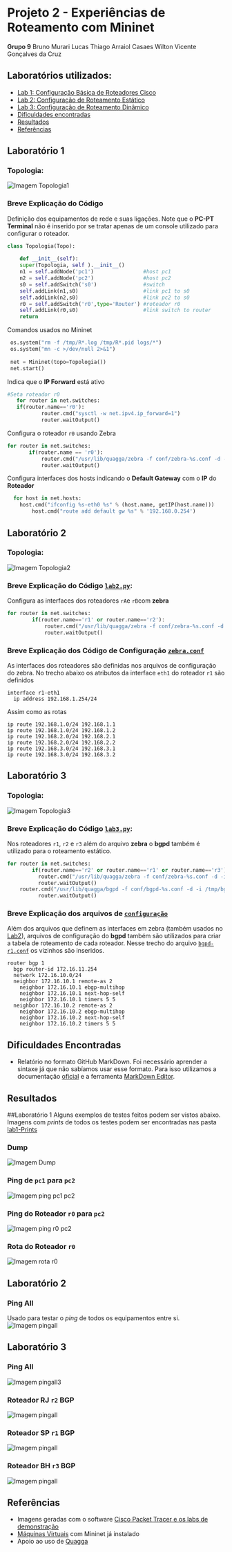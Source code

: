 # Projeto 2 - Experiências de Roteamento com Mininet

**Grupo 9**
Bruno Murari Lucas
Thiago Arraiol Casaes
Wilton Vicente Gonçalves da Cruz    
  
## Laboratórios utilizados:

 * [Lab 1: Configuração Básica de Roteadores Cisco](https://github.com/wiltonvgc/projeto2/blob/master/relatorio.mdown#laboratório-1)
 * [Lab 2: Configuração de Roteamento Estático](https://github.com/wiltonvgc/projeto2/blob/master/relatorio.mdown#laboratório-2)
 * [Lab 3: Configuração de Roteamento Dinâmico](https://github.com/wiltonvgc/projeto2/blob/master/relatorio.mdown#laboratório-3)
 * [Dificuldades encontradas](https://github.com/wiltonvgc/projeto2/blob/master/relatorio.mdown#diiculdades-econtradas)
 * [Resultados](https://github.com/wiltonvgc/projeto2/blob/master/relatorio.mdown#resultados)
 * [Referências](https://github.com/wiltonvgc/projeto2/blob/master/relatorio.mdown#referências)


## Laboratório 1

### Topologia:
![Imagem Topologia1](/lab1/lab1-Prints/Topologia%20Lab1.jpg)


### Breve Explicação do Código
  Definição dos equipamentos de rede e suas ligações. Note que o **PC-PT Terminal** não é inserido por se tratar apenas de um console utilizado para configurar o roteador. 
```python
class Topologia(Topo):
   
    def __init__(self):
    super(Topologia, self ).__init__()
    n1 = self.addNode('pc1')				#host pc1
	n2 = self.addNode('pc2')				#host pc2
	s0 = self.addSwitch('s0')				#switch
	self.addLink(n1,s0)						#link pc1 to s0
	self.addLink(n2,s0)						#link pc2 to s0
	r0 = self.addSwitch('r0',type='Router')	#roteador r0
	self.addLink(r0,s0)						#link switch to router
	return
``` 

Comandos usados no Mininet
```python
 os.system("rm -f /tmp/R*.log /tmp/R*.pid logs/*")
 os.system("mn -c >/dev/null 2>&1")
    
 net = Mininet(topo=Topologia())
 net.start()
```

Indica que o **IP Forward** está ativo 
 ```python
 #Seta roteador r0
    for router in net.switches:
	if(router.name=='r0'):
        	router.cmd("sysctl -w net.ipv4.ip_forward=1")
        	router.waitOutput() 
 ```

Configura o roteador `r0` usando Zebra
 ```python
 for router in net.switches:
        if(router.name == 'r0'):
       		router.cmd("/usr/lib/quagga/zebra -f conf/zebra-%s.conf -d -i /tmp/zebra-%s.pid > logs/%s-zebra-stdout 2>&1" % (router.name, router.name, router.name))
        	router.waitOutput() 
 ```

Configura interfaces dos hosts indicando o **Default Gateway** com o **IP** do **Roteador** 
```python
  for host in net.hosts:
	host.cmd("ifconfig %s-eth0 %s" % (host.name, getIP(host.name)))
    	host.cmd("route add default gw %s" % '192.168.0.254')
```

## Laboratório 2
### Topologia:
![Imagem Topologia2](/lab2/lab2-Prints/Topologia%20Lab2.jpg)

### Breve Explicação do Código [`lab2.py`](/lab2/lab2.py):
Configura as interfaces dos roteadores `rA`e `rB`com **zebra**
```python
for router in net.switches:
        if(router.name=='r1' or router.name=='r2'):
       		router.cmd("/usr/lib/quagga/zebra -f conf/zebra-%s.conf -d -i /tmp/zebra-%s.pid > logs/%s-zebra-stdout 2>&1" % (router.name, router.name, router.name))
        	router.waitOutput()
```
### Breve Explicação dos Código de Configuração [`zebra.conf`](/lab2/conf/)
As interfaces dos roteadores são definidas nos arquivos de configuração do zebra.
No trecho abaixo os atributos da interface `eth1` do roteador `r1` são definidos
```
interface r1-eth1
  ip address 192.168.1.254/24
```
Assim como as rotas
```
ip route 192.168.1.0/24 192.168.1.1
ip route 192.168.1.0/24 192.168.1.2
ip route 192.168.2.0/24 192.168.2.1
ip route 192.168.2.0/24 192.168.2.2
ip route 192.168.3.0/24 192.168.3.1
ip route 192.168.3.0/24 192.168.3.2
```


## Laboratório 3
### Topologia:
![Imagem Topologia3](/lab3/lab3-Prints/Topologia%20lab3.jpg)

### Breve Explicação do Código [`lab3.py`](/lab3/lab3.py):
Nos roteadores `r1`, `r2` e `r3` além do arquivo **zebra** o **bgpd** também é utilizado para o roteamento estático. 
```python
for router in net.switches:
        if(router.name=='r2' or router.name=='r1' or router.name=='r3'):
          router.cmd("/usr/lib/quagga/zebra -f conf/zebra-%s.conf -d -i /tmp/zebra-%s.pid > logs/%s-zebra-stdout 2>&1" % (router.name, router.name, router.name))
          router.waitOutput()
    router.cmd("/usr/lib/quagga/bgpd -f conf/bgpd-%s.conf -d -i /tmp/bgp-%s.pid > logs/%s-bgpd-stdout 2>&1" % (router.name, router.name, router.name), shell=True)
          router.waitOutput()
``` 

### Breve Explicação dos arquivos de [`configuração`](/lab3/conf)
Além dos arquivos que definem as interfaces em zebra (também usados no [Lab2](/lab2/conf/)), arquivos de configuração do **bgpd** também são utilizados para criar a tabela de roteamento de cada roteador.
Nesse trecho do arquivo [`bgpd-r1.conf`](/lab3/conf/bgpd-r1.conf) os vizinhos são inseridos.  
```
router bgp 1
  bgp router-id 172.16.11.254
  network 172.16.10.0/24
  neighbor 172.16.10.1 remote-as 2
    neighbor 172.16.10.1 ebgp-multihop
    neighbor 172.16.10.1 next-hop-self
    neighbor 172.16.10.1 timers 5 5
  neighbor 172.16.10.2 remote-as 2
    neighbor 172.16.10.2 ebgp-multihop
    neighbor 172.16.10.2 next-hop-self
    neighbor 172.16.10.2 timers 5 5
```
## Dificuldades Encontradas
* Relatório no formato GitHub MarkDown. Foi necessário aprender a sintaxe já que não sabíamos usar esse formato. Para isso utilizamos a documentação [oficial](https://guides.github.com/features/mastering-markdown/) e a ferramenta [MarkDown Editor](https://jbt.github.io/markdown-editor/).

## Resultados
##Laboratório 1
Alguns exemplos de testes feitos podem ser vistos abaixo. Imagens com *prints* de todos os testes podem ser encontradas nas pasta [lab1-Prints](/lab1/lab1-Prints/) 
### Dump
![Imagem Dump](https://github.com/wiltonvgc/projeto2/blob/master/lab1/lab1-Prints/dump.png)

### Ping de `pc1` para `pc2`
![Imagem ping pc1 pc2](https://github.com/wiltonvgc/projeto2/blob/master/lab1/lab1-Prints/pc1ToPc2.png)

### Ping do Roteador `r0` para `pc2`
![Imagem ping r0 pc2](https://github.com/wiltonvgc/projeto2/blob/master/lab1/lab1-Prints/RouterToPc2.png) 

### Rota do Roteador `r0`
![Imagem rota r0](https://github.com/wiltonvgc/projeto2/blob/master/lab1/lab1-Prints/routeR0.png)

## Laboratório 2
### Ping All
Usado para testar o *ping* de todos os equipamentos entre si.
![Imagem pingall](https://github.com/wiltonvgc/projeto2/blob/master/lab2/lab2-Prints/pingallLab2.png)

## Laboratório 3
### Ping All
![Imagem pingall3](https://github.com/wiltonvgc/projeto2/blob/master/lab3/lab3-Prints/pingall.png)

### Roteador RJ `r2` BGP
![Imagem pingall](https://github.com/wiltonvgc/projeto2/blob/master/lab3/lab3-Prints/RoteadorRJ_BGP.png)

### Roteador SP `r1` BGP
![Imagem pingall](https://github.com/wiltonvgc/projeto2/blob/master/lab3/lab3-Prints/RoteadorSP_BGP.png)

### Roteador BH `r3` BGP
![Imagem pingall](https://github.com/wiltonvgc/projeto2/blob/master/lab3/lab3-Prints/RoteadorBH_BGP.png)

## Referências
* Imagens geradas com o software [Cisco Packet Tracer e os labs de demonstração](http://labcisco.blogspot.com.br/p/laboratorios.html)
* [Máquinas Virtuais](http://mininet.org/download/) com Mininet já instalado 
* Apoio ao uso de [Quagga](http://www.nongnu.org/quagga/docs/docs-info.html#Interface-Commands)

